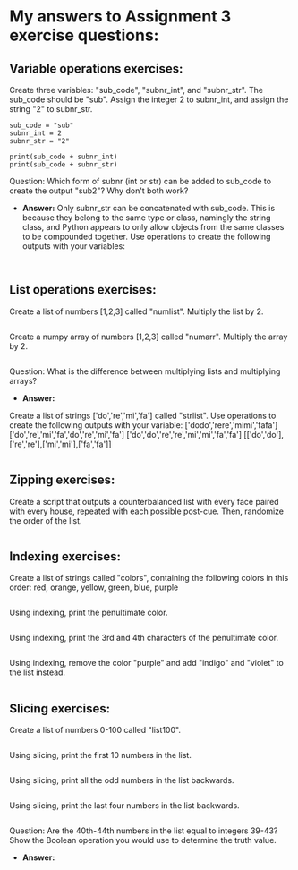 # My answers to Assignment 3 exercise questions:

## **Variable operations exercises:**
Create three variables: "sub_code", "subnr_int", and "subnr_str". The sub_code should be "sub". Assign the integer 2 to subnr_int, and assign the string "2" to subnr_str. 
```
sub_code = "sub"
subnr_int = 2
subnr_str = "2"

print(sub_code + subnr_int)
print(sub_code + subnr_str)
```
Question: Which form of subnr (int or str) can be added to sub_code to create the output "sub2"? Why don't both work?
- **Answer:**
Only subnr_str can be concatenated with sub_code. This is because they belong to the same type or class, namingly the string class, and Python appears to only allow objects from the same classes to be compounded together.
Use operations to create the following outputs with your variables:
```


```

## **List operations exercises:**
Create a list of numbers [1,2,3] called "numlist". Multiply the list by 2.
```

```
Create a numpy array of numbers [1,2,3] called "numarr". Multiply the array by 2.
```

```
Question: What is the difference between multiplying lists and multiplying arrays?
- **Answer:**

Create a list of strings ['do','re','mi','fa'] called "strlist". Use operations to create the following outputs with your variable:
['dodo','rere','mimi','fafa']
['do','re','mi','fa','do','re','mi','fa']
['do','do','re','re','mi','mi','fa','fa']
[['do','do'],['re','re'],['mi','mi'],['fa','fa']]
```

```

## **Zipping exercises:**
Create a script that outputs a counterbalanced list with every face paired with every house, repeated with each possible post-cue. Then, randomize the order of the list.
```

```

## **Indexing exercises:**
Create a list of strings called "colors", containing the following colors in this order: red, orange, yellow, green, blue, purple
```

```
Using indexing, print the penultimate color.
```

```
Using indexing, print the 3rd and 4th characters of the penultimate color.
```

```
Using indexing, remove the color "purple" and add "indigo" and "violet" to the list instead.
```

```

## **Slicing exercises:**
Create a list of numbers 0-100 called "list100".
```

```
Using slicing, print the first 10 numbers in the list.
```

```
Using slicing, print all the odd numbers in the list backwards.
```

```
Using slicing, print the last four numbers in the list backwards.
```

```
Question: Are the 40th-44th numbers in the list equal to integers 39-43? Show the Boolean operation you would use to determine the truth value.
- **Answer:**
```

```
